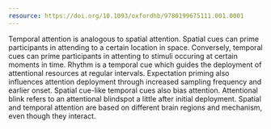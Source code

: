 ```yaml
---
resource: https://doi.org/10.1093/oxfordhb/9780199675111.001.0001
---
```


Temporal attention is analogous to spatial attention. Spatial cues can prime participants in attending to a certain location in space. Conversely, temporal cues can prime participants in attenting to stimuli occuring at certain moments in time. Rhythm is a temporal cue which guides the deployment of attentional resources at regular intervals. Expectation priming also influences attention deployment through increased sampling frequency and earlier onset. Spatial cue-like temporal cues also bias attention. Attentional blink refers to an attentional blindspot a little after initial deployment. Spatial and temporal attention are based on different brain regions and mechanism, even though they interact.